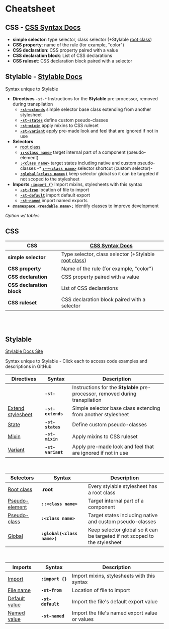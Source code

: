 # Cheatsheet

 ## CSS - [CSS Syntax Docs](https://developer.mozilla.org/en-US/docs/Learn/CSS/Introduction_to_CSS/Syntax#CSS_Declarations)

 * **simple selector**: type selector, class selector (+Stylable [root class](./root.md))
 * **CSS property**: name of the rule (for example, "color")
 * **CSS declaration**: CSS property paired with a value
 * **CSS declaration block**: List of CSS declarations
 * **CSS ruleset**: CSS declaration block paired with a selector

## Stylable - [Stylable Docs](www.stylable.io) 
Syntax unique to Stylable

 * **Directives** `-st-*` Instructions for the **Stylable** pre-processor, removed during transpilation
    * [**`-st-extends`**](../references/extend-stylesheet.md) simple selector base class extending from another stylesheet
    * [**`-st-states`**](../references/pseudo-classes.md) define custom pseudo-classes
    * [**`-st-mixin`**](../references/mixin-syntax.md) apply mixins to CSS ruleset
    * [**`-st-variant`**](../references/variants.md) apply pre-made look and feel that are ignored if not in use
* **Selectors**
    * [root class](./root.md) 
    * [**`::<class name>`**](../references/pseudo-elements.md) target internal part of a component (pseudo-element) 
    * [**`:<class name>`**](../references/pseudo-classes.md) target states including native and custom pseudo-classes
    -* [**`:--<class name>`**](../references/custom-selectors.md) selector shortcut (custom selector)-
    * [**`:global(<class name>)`**](../references/global-selectors.md) keep selector global so it can be targeted if not scoped to the stylesheet
* **Imports** [**`:import {}`**](../references/imports.md) Import mixins, stylesheets with this syntax
    * [**`-st-from`**](../references/imports.md) location of file to import
    * [**`-st-default`**](../references/imports.md) import default export
    * [**`-st-named`**](../references/imports.md) import named exports
* [**`@namespace <readable name>;`**](../references/namespace.md) identify classes to improve development


*Option w/ tables*

## CSS

| **CSS**  |[CSS Syntax Docs](https://developer.mozilla.org/en-US/docs/Learn/CSS/Introduction_to_CSS/Syntax#CSS_Declarations)  |
|---|---|
|**simple selector**   |Type selector, class selector (+Stylable [root class](./root.md))   |
|**CSS property**   | Name of the rule (for example, "color")  |
| **CSS declaration**  | CSS property paired with a value  |
|**CSS declaration block**   |  List of CSS declarations  |
|**CSS ruleset** | CSS declaration block paired with a selector
<br>  
<br>

## Stylable 

[Stylable Docs Site](www.stylable.io)

Syntax unique to Stylable - Click each to access code examples and descriptions in GitHub
  
| Directives | Syntax  |  Description |
|---|---|---|
||**`-st-`**|Instructions for the **Stylable** pre-processor, removed during transpilation|
|[Extend stylesheet](../references/extend-stylesheet.md)|**`-st-extends`**   | Simple selector base class extending from another stylesheet  |
|[State](../references/pseudo-classes.md)| **`-st-states`** | Define custom pseudo-classes  |
|[Mixin](../references/mixin-syntax.md) | **`-st-mixin`**   | Apply mixins to CSS ruleset  |
|[Variant](../references/variants.md) |**`-st-variant`**    | Apply pre-made look and feel that are ignored if not in use  |
<br>

|Selectors   | Syntax  | Description  |
|---|---|---|
| [Root class](./root.md)  |**.root**  |Every stylable stylesheet has a root class   |
|[Pseudo-element](../references/pseudo-elements.md) | **`::<class name>`**  | Target internal part of a component |
|[Pseudo-class](../references/pseudo-classes.md) | **`:<class name>`**  | Target states including native and custom pseudo-classes |
| [Global](../references/global-selectors.md) | **`:global(<class name>)`**| Keep selector global so it can be targeted if not scoped to the stylesheet  |
 <br> 

| Imports  | Syntax  | Description  |
|---|---|---|
|[Import](../references/imports.md)|**`:import {}`**   | Import mixins, stylesheets with this syntax|
|[File name](../references/imports.md)  | **`-st-from`**  | Location of file to import  |
|[Default value](../references/imports.md)   | **`-st-default`**  |Import the file's default export value   |
|[Named value](../references/imports.md)   | **`-st-named`**  | Import the file's named export value or values  |



